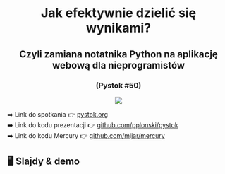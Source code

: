 
<center>
    
# Jak efektywnie dzielić się wynikami?

## Czyli zamiana notatnika Python na aplikację webową dla nieprogramistów

### (Pystok #50)
    
![](https://pystok.org/statics/images/pystok_logo.png)

</center>

➡️ Link do spotkania 👉 <a href="https://pystok.org" target="_blank">pystok.org</a>
<br />
➡️ Link do kodu prezentacji 👉 <a href="https://github.com/pplonski/pystok" target="_blank">github.com/pplonski/pystok</a>
<br />
➡️ Link do kodu Mercury 👉 <a href="https://github.com/mljar/mercury" target="_blank">github.com/mljar/mercury</a>

## 🖥️ Slajdy & demo


